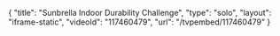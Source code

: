 {
    "title": "Sunbrella Indoor Durability Challenge",
    "type": "solo",
    "layout": "iframe-static",
    "videoId": "117460479",
    "url": "\/tvpembed\/117460479"
}